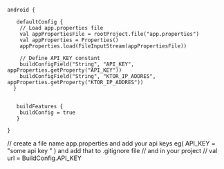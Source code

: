 
    android {

       defaultConfig {
        // Load app.properties file
        val appPropertiesFile = rootProject.file("app.properties")
        val appProperties = Properties()
        appProperties.load(FileInputStream(appPropertiesFile))
        
        // Define API_KEY constant
        buildConfigField("String", "API_KEY", appProperties.getProperty("API_KEY"))
        buildConfigField("String", "KTOR_IP_ADDRES", appProperties.getProperty("KTOR_IP_ADDRES"))
      }
    

       buildFeatures {
        buildConfig = true
       }
 
    }
// create a file name app.properties and add your api keys eg( API_KEY = "some api key " ) and add that to .gitignore file
// and in your project 
//  val url = BuildConfig.API_KEY
